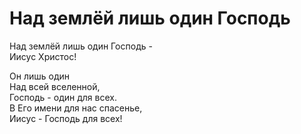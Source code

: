 # Над землёй лишь один Господь
Над землёй лишь один Господь -  
Иисус Христос!  
  
Он лишь один  
Над всей вселенной,  
Господь - один для всех.  
В Его имени для нас спасенье,  
Иисус - Господь для всех!  
